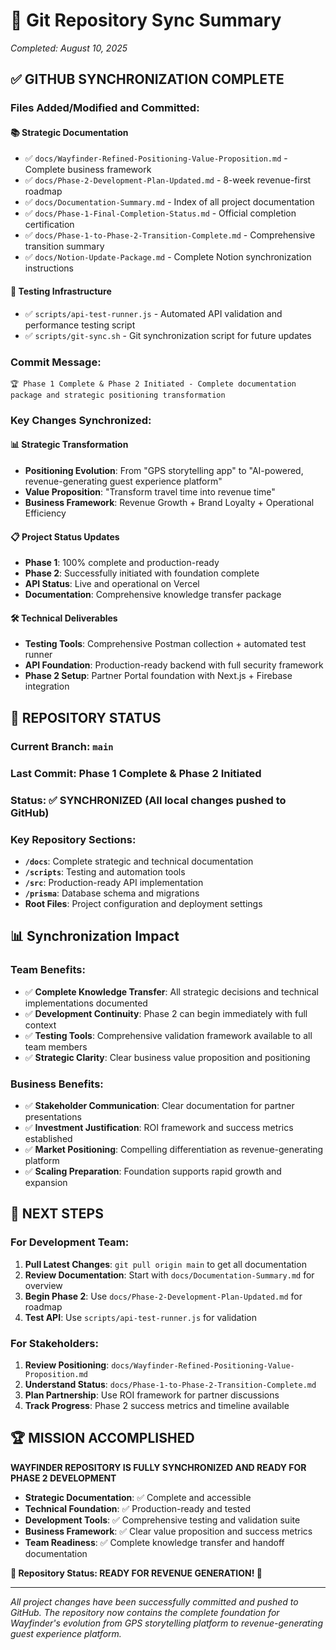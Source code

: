 # 🔄 Git Repository Sync Summary
*Completed: August 10, 2025*

## ✅ **GITHUB SYNCHRONIZATION COMPLETE**

### **Files Added/Modified and Committed:**

#### **📚 Strategic Documentation**
- ✅ `docs/Wayfinder-Refined-Positioning-Value-Proposition.md` - Complete business framework
- ✅ `docs/Phase-2-Development-Plan-Updated.md` - 8-week revenue-first roadmap
- ✅ `docs/Documentation-Summary.md` - Index of all project documentation
- ✅ `docs/Phase-1-Final-Completion-Status.md` - Official completion certification
- ✅ `docs/Phase-1-to-Phase-2-Transition-Complete.md` - Comprehensive transition summary
- ✅ `docs/Notion-Update-Package.md` - Complete Notion synchronization instructions

#### **🧪 Testing Infrastructure**
- ✅ `scripts/api-test-runner.js` - Automated API validation and performance testing script
- ✅ `scripts/git-sync.sh` - Git synchronization script for future updates

### **Commit Message:**
```
🏆 Phase 1 Complete & Phase 2 Initiated - Complete documentation package and strategic positioning transformation
```

### **Key Changes Synchronized:**

#### **📊 Strategic Transformation**
- **Positioning Evolution**: From "GPS storytelling app" to "AI-powered, revenue-generating guest experience platform"
- **Value Proposition**: "Transform travel time into revenue time"
- **Business Framework**: Revenue Growth + Brand Loyalty + Operational Efficiency

#### **📋 Project Status Updates**
- **Phase 1**: 100% complete and production-ready
- **Phase 2**: Successfully initiated with foundation complete
- **API Status**: Live and operational on Vercel
- **Documentation**: Comprehensive knowledge transfer package

#### **🛠️ Technical Deliverables**
- **Testing Tools**: Comprehensive Postman collection + automated test runner
- **API Foundation**: Production-ready backend with full security framework
- **Phase 2 Setup**: Partner Portal foundation with Next.js + Firebase integration

## 🎯 **REPOSITORY STATUS**

### **Current Branch**: `main`
### **Last Commit**: Phase 1 Complete & Phase 2 Initiated
### **Status**: ✅ **SYNCHRONIZED** (All local changes pushed to GitHub)

### **Key Repository Sections:**
- **`/docs`**: Complete strategic and technical documentation
- **`/scripts`**: Testing and automation tools
- **`/src`**: Production-ready API implementation
- **`/prisma`**: Database schema and migrations
- **Root Files**: Project configuration and deployment settings

## 📊 **Synchronization Impact**

### **Team Benefits:**
- ✅ **Complete Knowledge Transfer**: All strategic decisions and technical implementations documented
- ✅ **Development Continuity**: Phase 2 can begin immediately with full context
- ✅ **Testing Tools**: Comprehensive validation framework available to all team members
- ✅ **Strategic Clarity**: Clear business value proposition and positioning

### **Business Benefits:**
- ✅ **Stakeholder Communication**: Clear documentation for partner presentations
- ✅ **Investment Justification**: ROI framework and success metrics established
- ✅ **Market Positioning**: Compelling differentiation as revenue-generating platform
- ✅ **Scaling Preparation**: Foundation supports rapid growth and expansion

## 🚀 **NEXT STEPS**

### **For Development Team:**
1. **Pull Latest Changes**: `git pull origin main` to get all documentation
2. **Review Documentation**: Start with `docs/Documentation-Summary.md` for overview
3. **Begin Phase 2**: Use `docs/Phase-2-Development-Plan-Updated.md` for roadmap
4. **Test API**: Use `scripts/api-test-runner.js` for validation

### **For Stakeholders:**
1. **Review Positioning**: `docs/Wayfinder-Refined-Positioning-Value-Proposition.md`
2. **Understand Status**: `docs/Phase-1-to-Phase-2-Transition-Complete.md`
3. **Plan Partnership**: Use ROI framework for partner discussions
4. **Track Progress**: Phase 2 success metrics and timeline available

## 🏆 **MISSION ACCOMPLISHED**

**WAYFINDER REPOSITORY IS FULLY SYNCHRONIZED AND READY FOR PHASE 2 DEVELOPMENT**

- **Strategic Documentation**: ✅ Complete and accessible
- **Technical Foundation**: ✅ Production-ready and tested
- **Development Tools**: ✅ Comprehensive testing and validation suite
- **Business Framework**: ✅ Clear value proposition and success metrics
- **Team Readiness**: ✅ Complete knowledge transfer and handoff documentation

**🎯 Repository Status: READY FOR REVENUE GENERATION! 🎯**

---

*All project changes have been successfully committed and pushed to GitHub. The repository now contains the complete foundation for Wayfinder's evolution from GPS storytelling platform to revenue-generating guest experience platform.*